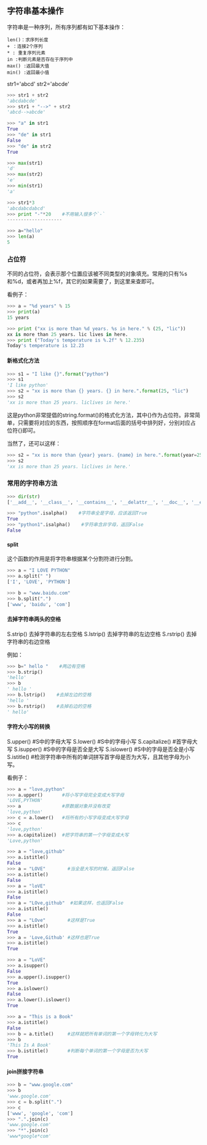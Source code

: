 ## 字符串基本操作

字符串是一种序列，所有序列都有如下基本操作：
```
len()：求序列长度
+ ：连接2个序列
* : 重复序列元素
in :判断元素是否存在于序列中
max() :返回最大值
min() :返回最小值
```

str1='abcd'
str2='abcde'
```python
>>> str1 + str2
'abcdabcde'
>>> str1 + "-->" + str2
'abcd-->abcde'
```

```python
>>> "a" in str1
True
>>> "de" in str1
False
>>> "de" in str2
True
```

```python
>>> max(str1)
'd'
>>> max(str2)
'e'
>>> min(str1)
'a'
```

```python
>>> str1*3
'abcdabcdabcd'
>>> print "-"*20    #不用输入很多个`-`
--------------------
```

```python
>>> a="hello"
>>> len(a)
5
```

### 占位符

不同的占位符，会表示那个位置应该被不同类型的对象填充。常用的只有%s和%d，或者再加上%f，其它的如果需要了，到这里来查即可。

看例子：
```python
>>> a = "%d years" % 15
>>> print(a)
15 years
```

```python
>>> print ("xx is more than %d years. %s in here." % (25, "lic"))
xx is more than 25 years. lic lives in here.
>>> print ("Today's temperature is %.2f" % 12.235)
Today's temperature is 12.23
```

#### 新格式化方法
```python
>>> s1 = "I like {}".format("python")
>>> s1
'I like python'
>>> s2 = "xx is more than {} years. {} in here.".format(25, "lic") 
>>> s2
'xx is more than 25 years. liclives in here.'
```
这是python非常提倡的string.format()的格式化方法，其中{}作为占位符。非常简单，只需要将对应的东西，按照顺序在format后面的括号中排列好，分别对应占位符{}即可。

当然了，还可以这样：
```python
>>> s2 = "xx is more than {year} years. {name} in here.".format(year=25, name="lic") 
>>> s2
'xx is more than 25 years. liclives in here.'
```


### 常用的字符串方法
```python
>>> dir(str)
['__add__', '__class__', '__contains__', '__delattr__', '__doc__', '__eq__', '__format__', '__ge__', '__getattribute__', '__getitem__', '__getnewargs__', '__getslice__', '__gt__', '__hash__', '__init__', '__le__', '__len__', '__lt__', '__mod__', '__mul__', '__ne__', '__new__', '__reduce__', '__reduce_ex__', '__repr__', '__rmod__', '__rmul__', '__setattr__', '__sizeof__', '__str__', '__subclasshook__', '_formatter_field_name_split', '_formatter_parser', 'capitalize', 'center', 'count', 'decode', 'encode', 'endswith', 'expandtabs', 'find', 'format', 'index', 'isalnum', 'isalpha', 'isdigit', 'islower', 'isspace', 'istitle', 'isupper', 'join', 'ljust', 'lower', 'lstrip', 'partition', 'replace', 'rfind', 'rindex', 'rjust', 'rpartition', 'rsplit', 'rstrip', 'split', 'splitlines', 'startswith', 'strip', 'swapcase', 'title', 'translate', 'upper', 'zfill']
```

```python
>>> "python".isalpha()    #字符串全是字母，应该返回True
True
>>> "python1".isalpha()    #字符串含非字母，返回False
False
```

#### split

这个函数的作用是将字符串根据某个分割符进行分割。
```python
>>> a = "I LOVE PYTHON"
>>> a.split(" ")
['I', 'LOVE', 'PYTHON']

>>> b = "www.baidu.com"
>>> b.split(".")
['www', 'baidu', 'com']
```

#### 去掉字符串两头的空格

S.strip() 去掉字符串的左右空格
S.lstrip() 去掉字符串的左边空格
S.rstrip() 去掉字符串的右边空格

例如：
```python
>>> b=" hello "    #两边有空格
>>> b.strip()
'hello'
>>> b
' hello '
>>> b.lstrip()    #去掉左边的空格
'hello '
>>> b.rstrip()    #去掉右边的空格
' hello'
```

#### 字符大小写的转换

S.upper() #S中的字母大写
S.lower() #S中的字母小写
S.capitalize() #首字母大写
S.isupper() #S中的字母是否全是大写
S.islower() #S中的字母是否全是小写
S.istitle() #检测字符串中所有的单词拼写首字母是否为大写，且其他字母为小写。

看例子：
```python
>>> a = "love,python" 
>>> a.upper()       #将小写字母完全变成大写字母
'LOVE,PYTHON'
>>> a               #原数据对象并没有改变
'love,python'
>>> c = a.lower()   #将所有的小写字母变成大写字母
>>> c
'love,python'
>>> a.capitalize()  #把字符串的第一个字母变成大写
'Love,python'
```

```python
>>> a = "love,github"    
>>> a.istitle()
False
>>> a = "LOVE"        #当全是大写的时候，返回False
>>> a.istitle()
False
>>> a = "loVE"
>>> a.istitle()
False
>>> a = "LOve,github"  #如果这样，也返回False
>>> a.istitle()
False
>>> a = "LOve"        #这样是True
>>> a.istitle()
True
>>> a = 'Love,Github' #这样也是True
>>> a.istitle()
True
```

```python
>>> a = "LoVE"
>>> a.isupper()
False
>>> a.upper().isupper()
True
>>> a.islower()
False
>>> a.lower().islower()
True
```

```python
>>> a = "This is a Book"
>>> a.istitle()
False
>>> b = a.title()     #这样就把所有单词的第一个字母转化为大写
>>> b
'This Is A Book'
>>> b.istitle()       #判断每个单词的第一个字母是否为大写
True
```

#### join拼接字符串
```python
>>> b = "www.google.com"
>>> b
'www.google.com'
>>> c = b.split(".")
>>> c
['www', 'google', 'com']
>>> ".".join(c)
'www.google.com'
>>> "*".join(c)
'www*google*com'
```









































